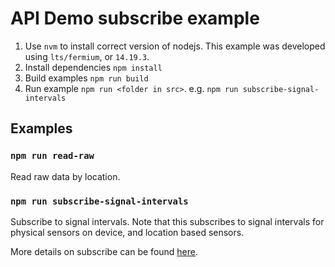 # API Demo subscribe example

1. Use `nvm` to install correct version of nodejs.
This example was developed using `lts/fermium`, or `14.19.3`.
2. Install dependencies `npm install`
3. Build examples `npm run build`
4. Run example `npm run <folder in src>`. e.g. `npm run subscribe-signal-intervals`

## Examples

### `npm run read-raw`

Read raw data by location.

### `npm run subscribe-signal-intervals`

Subscribe to signal intervals. Note that this subscribes to signal intervals for
physical sensors on device, and location based sensors.

More details on subscribe can be found [here](./src/subscribe-signal-intervals/README.md).
